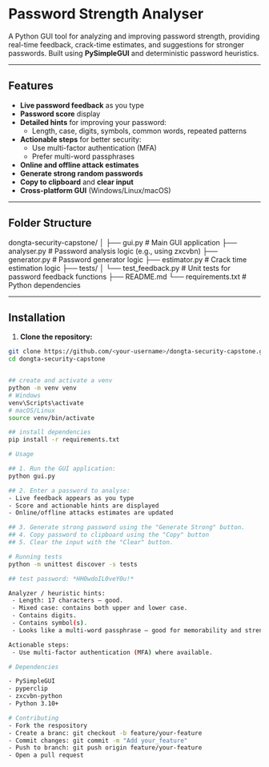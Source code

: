 # Password Strength Analyser

A Python GUI tool for analyzing and improving password strength, providing real-time feedback, crack-time estimates, and suggestions for stronger passwords. Built using **PySimpleGUI** and deterministic password heuristics.

---

## Features

- **Live password feedback** as you type
- **Password score** display
- **Detailed hints** for improving your password:
  - Length, case, digits, symbols, common words, repeated patterns
- **Actionable steps** for better security:
  - Use multi-factor authentication (MFA)
  - Prefer multi-word passphrases
- **Online and offline attack estimates**
- **Generate strong random passwords**
- **Copy to clipboard** and **clear input**
- **Cross-platform GUI** (Windows/Linux/macOS)

---

## Folder Structure

dongta-security-capstone/
│
├── gui.py # Main GUI application
├── analyser.py # Password analysis logic (e.g., using zxcvbn)
├── generator.py # Password generator logic
├── estimator.py # Crack time estimation logic
├── tests/
│ └── test_feedback.py # Unit tests for password feedback functions
├── README.md
└── requirements.txt # Python dependencies


---

## Installation

1. **Clone the repository:**

```bash
git clone https://github.com/<your-username>/dongta-security-capstone.git
cd dongta-security-capstone


## create and activate a venv
python -m venv venv
# Windows
venv\Scripts\activate
# macOS/Linux
source venv/bin/activate

## install dependencies
pip install -r requirements.txt

# Usage

## 1. Run the GUI application:
python gui.py

## 2. Enter a password to analyse:
- Live feedback appears as you type
- Score and actionable hints are displayed
- Online/offline attacks estimates are updated

## 3. Generate strong password using the "Generate Strong" button.
## 4. Copy password to clipboard using the "Copy" button
## 5. Clear the input with the "Clear" button.

# Running tests
python -m unittest discover -s tests

## test password: *HH0wdoIL0veY0u!*

Analyzer / heuristic hints:
 - Length: 17 characters — good.
 - Mixed case: contains both upper and lower case.
 - Contains digits.
 - Contains symbol(s).
 - Looks like a multi-word passphrase — good for memorability and strength.

Actionable steps:
 - Use multi-factor authentication (MFA) where available.

# Dependencies

- PySimpleGUI
- pyperclip
- zxcvbn-python
- Python 3.10+

# Contributing
- Fork the respository
- Create a branc: git checkout -b feature/your-feature
- Commit changes: git commit -m "Add your_feature"
- Push to branch: git push origin feature/your-feature
- Open a pull request
